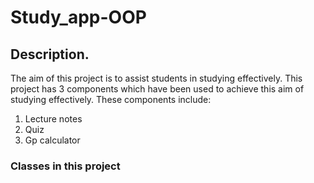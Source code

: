 ﻿# Study_app-OOP
## Description.
The aim of this project is to assist students in studying effectively. 
This project has 3 components which have been used to achieve this aim of studying effectively. These components include: 
1. Lecture notes
2. Quiz
3. Gp calculator 
### Classes in this project
